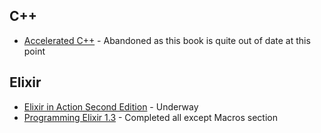 ## C++
- [Accelerated C++](/C%2B%2B%20-%20Accelerated%20C%2B%2B/) - Abandoned as this book is quite out of date at this point

## Elixir
- [Elixir in Action Second Edition](/Elixir%20-%20Elixir%20in%20Action%20Second%20Edition/) - Underway
- [Programming Elixir 1.3](/Elixir%20-%20Programming%20Elixir%201.3/) - Completed all except Macros section
